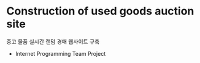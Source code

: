 # Construction of used goods auction site
중고 물품 실시간 랜덤 경매 웹사이트 구축

- Internet Programming Team Project
